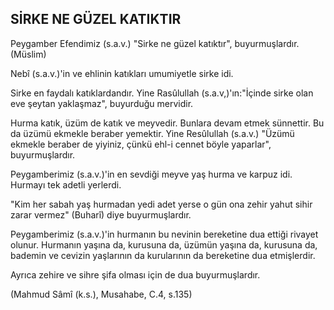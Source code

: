 ## SİRKE NE GÜZEL KATIKTIR

Peygamber Efendimiz (s.a.v.) "Sirke ne güzel katıktır", buyurmuşlardır. (Müslim)

Nebî (s.a.v.)'in ve ehlinin katıkları umumiyetle sirke idi.

Sirke en faydalı katıklardandır. Yine Rasûlullah (s.a.v,)'ın:"İçinde sirke olan eve şeytan yaklaşmaz", bu­yurduğu mervidir.

Hurma katık, üzüm de katık ve meyvedir. Bun­lara devam etmek sünnettir. Bu da üzümü ekmek­le beraber yemektir. Yine Resûlullah (s.a.v.) "Üzü­mü ekmekle beraber de yiyiniz, çünkü ehl-i cennet böyle yaparlar", buyurmuşlardır.

Peygamberimiz (s.a.v.)'in en sevdiği meyve yaş hurma ve karpuz idi. Hurmayı tek adetli yerlerdi.

"Kim her sabah yaş hurmadan yedi adet yerse o gün ona zehir yahut sihir zarar vermez" (Buharî) diye buyurmuşlardır.

Peygamberimiz (s.a.v.)'in hurmanın bu nevinin bereketine dua ettiği rivayet olunur. Hurmanın yaşına da, kurusuna da, üzümün yaşına da, kuru­suna da, bademin ve cevizin yaşlarının da kurula­rının da bereketine dua etmişlerdir.

Ayrıca zehire ve sihre şifa olması için de dua buyurmuşlardır.

(Mahmud Sâmî (k.s.), Musahabe, C.4, s.135)
